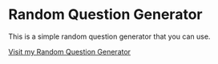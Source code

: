 # Random Question Generator

This is a simple random question generator that you can use.

[Visit my Random Question Generator](https://hsmith644.github.io/QGI-groundschool/QGI-index.html)
